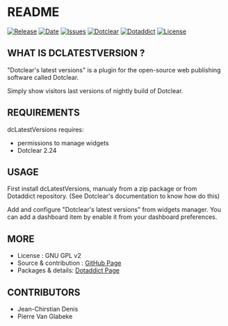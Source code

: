 # README

[![Release](https://img.shields.io/github/v/release/JcDenis/dcLatestVersions)](https://github.com/JcDenis/dcLatestVersions/releases)
[![Date](https://img.shields.io/github/release-date/JcDenis/dcLatestVersions)](https://github.com/JcDenis/dcLatestVersions/releases)
[![Issues](https://img.shields.io/github/issues/JcDenis/dcLatestVersions)](https://github.com/JcDenis/dcLatestVersions/issues)
[![Dotclear](https://img.shields.io/badge/dotclear-v2.24-blue.svg)](https://fr.dotclear.org/download)
[![Dotaddict](https://img.shields.io/badge/dotaddict-official-green.svg)](https://plugins.dotaddict.org/dc2/details/dcLatestVersions)
[![License](https://img.shields.io/github/license/JcDenis/dcLatestVersions)](https://github.com/JcDenis/dcLatestVersions/blob/master/LICENSE)

## WHAT IS DCLATESTVERSION ?

"Dotclear's latest versions" is a plugin for the open-source 
web publishing software called Dotclear.

Simply show visitors last versions of nightly build of Dotclear.

## REQUIREMENTS

 dcLatestVersions requires: 

  * permissions to manage widgets
  * Dotclear 2.24

## USAGE

First install dcLatestVersions, manualy from a zip package or from 
Dotaddict repository. (See Dotclear's documentation to know how do this)

Add and configure "Dotclear's latest versions" from widgets manager.
You can add a dashboard item by enable it from your dashboard preferences.

## MORE

 * License : GNU GPL v2
 * Source & contribution : [GitHub Page](https://github.com/JcDenis/dcLatestVersions)
 * Packages & details:  [Dotaddict Page](https://plugins.dotaddict.org/dc2/details/dcLatestVersions)

## CONTRIBUTORS

 * Jean-Chirstian Denis
 * Pierre Van Glabeke
